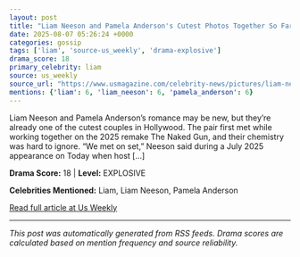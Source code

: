```yaml
---
layout: post
title: "Liam Neeson and Pamela Anderson's Cutest Photos Together So Far"
date: 2025-08-07 05:26:24 +0000
categories: gossip
tags: ['liam', 'source-us_weekly', 'drama-explosive']
drama_score: 18
primary_celebrity: liam
source: us_weekly
source_url: "https://www.usmagazine.com/celebrity-news/pictures/liam-neeson-and-pamela-andersons-cutest-photos-together/"
mentions: {'liam': 6, 'liam_neeson': 6, 'pamela_anderson': 6}
---
```


Liam Neeson and Pamela Anderson’s romance may be new, but they’re already one of the cutest couples in Hollywood. The pair first met while working together on the 2025 remake The Naked Gun, and their chemistry was hard to ignore. “We met on set,” Neeson said during a July 2025 appearance on Today when host [&#8230;]

**Drama Score:** 18 | **Level:** EXPLOSIVE

**Celebrities Mentioned:** Liam, Liam Neeson, Pamela Anderson

[Read full article at Us Weekly](https://www.usmagazine.com/celebrity-news/pictures/liam-neeson-and-pamela-andersons-cutest-photos-together/)

---
*This post was automatically generated from RSS feeds. Drama scores are calculated based on mention frequency and source reliability.*
